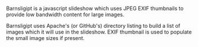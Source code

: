 Barnsligipt is a javascript slideshow which uses JPEG EXIF thumbnails to provide low bandwidth content for large images.

Barnsligipt uses Apache's (or GitHub's) directory listing to build a list of images which it will use in the slideshow. EXIF thumbnail is used to populate the small image sizes if present.
      